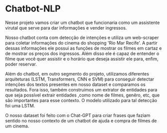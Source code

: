 # Chatbot-NLP
Nesse projeto vamos criar um chatbot que funcionaria como um assistente virutal que serve para dar informações e vender ingressos.

Nosso chatbot conta com detecção de intenções e utiliza um web-scraper para coletar informações do cinema do shopping 'Rio Mar Recife'. A partir dessas informações ele possui as funções de mostrar os filmes em cartaz e de mostrar os preços dos ingressos. Além disso ele é capaz de entender o filme que você quer assistir e o horário que deseja assistir ele para, enfim, poder reservar.

Além do chatbot, em outro segmento do projeto, utilizamos diferentes arquiteturas (LSTM, Transformers, CNN e SVM) para conseguir detectar intenções dos textos presentes em nosso dataset e comparamos os resultados. 
Fora isso, também construimos um extrator de entidades para que seja possível extrair entidades ,como nome de filmes, genêro, etc, que são importantes para esse contexto. O modelo utilizado para tal detecção foi uma LSTM.

O nosso dataset foi feito com o Chat-GPT para criar frases que faziam sentido no nosso contexto de um chatbot de ajuda e compra de filmes de um cinema.
